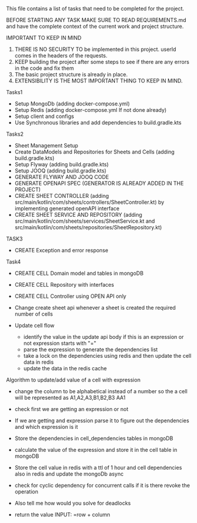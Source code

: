 This file contains a list of tasks that need to be completed for the project.

BEFORE STARTING ANY TASK MAKE SURE TO READ REQUIREMENTS.md and have the complete context of the current
work and project structure.

IMPORTANT TO KEEP IN MIND
1. THERE IS NO SECURITY TO be implemented in this project. userId comes in the headers of the requests.
2. KEEP building the project after some steps to see if there are any errors in the code and fix them
3. The basic project structure is already in place.
4. EXTENSIBILITY IS THE MOST IMPORTANT THING TO KEEP IN MIND.

Tasks1
- Setup MongoDb (adding docker-compose.yml)
- Setup Redis (adding docker-compose.yml If not done already)
- Setup client and configs
- Use Synchronous libraries and add dependencies to build.gradle.kts

Tasks2
- Sheet Management Setup
- Create DataModels and Repositories for Sheets and Cells (adding build.gradle.kts)
- Setup Flyway (adding build.gradle.kts)
- Setup JOOQ (adding build.gradle.kts)
- GENERATE FLYWAY AND JOOQ CODE
- GENERATE OPENAPI SPEC (GENERATOR IS ALREADY ADDED IN THE PROJECT)
- CREATE SHEET CONTROLLER (adding src/main/kotlin/com/sheets/controllers/SheetController.kt) by implementing generated openAPI interface
- CREATE SHEET SERVICE AND REPOSITORY (adding src/main/kotlin/com/sheets/services/SheetService.kt and src/main/kotlin/com/sheets/repositories/SheetRepository.kt)


TASK3
- CREATE Exception and error response

Task4
- CREATE CELL Domain model and tables in mongoDB
- CREATE CELL Repository with interfaces
- CREATE CELL Controller using OPEN API only
- Change create sheet api whenever a sheet is created the required number of cells

- Update cell flow
  - identify the value in the update api body if this is an expression or not expression starts with "="
  - parse the expression to generate the dependencies list
  - take a lock on the dependencies using redis and then update the cell data in redis
  - update the data in the redis cache

Algorithm to update/add value of a cell with expression
- change the column to be alphabetical instead of a number so the a cell will be represented as A1,A2,A3,B1,B2,B3 AA1

- check first we are getting an expression or not
- If we are getting and expression parse it to figure out the dependencies and which expression is it
- Store the dependencies in cell_dependencies tables in mongoDB
- calculate the value of the expression and store it in the cell table in mongoDB
- Store the cell value in redis with a ttl of 1 hour and cell dependencies also in redis and update the mongoDb async
- check for cyclic dependency for concurrent calls if it is there revoke the operation
- Also tell me how would you solve for deadlocks
- return the value
INPUT: =row + column